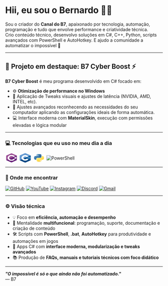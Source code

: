 # Hii, eu sou o Bernardo 👨‍💻

Sou o criador do **Canal do B7**, apaixonado por tecnologia, automação, programação e tudo que envolve performance e criatividade técnica.  
Crio conteúdo técnico, desenvolvo soluções em C#, C++, Python, scripts avançados com PowerShell e AutoHotkey.
E ajudo a comunidade a automatizar o impossível 🚀

---

## 🧠 Projeto em destaque: B7 Cyber Boost ⚡

**B7 Cyber Boost** é meu programa desenvolvido em C# focado em:
- ⚙️ **Otimização de performance no Windows**
- 🧱 Aplicação de Tweaks visuais e ajustes de latência (NVIDIA, AMD, INTEL, etc).
- 🔐 Ajustes avançados reconhecendo as necessidades do seu computador aplicando as configurações ideais de forma automática.
- 💻 Interface moderna com **MaterialSkin**, execução com permissões elevadas e lógica modular

---

### 💻 Tecnologias que eu uso no meu dia a dia

<p align="left">
  <img align="center" alt="CSharp" height="30" width="40" src="https://raw.githubusercontent.com/devicons/devicon/master/icons/csharp/csharp-original.svg" />
  <img align="center" alt="C++" height="30" width="40" src="https://raw.githubusercontent.com/devicons/devicon/master/icons/cplusplus/cplusplus-original.svg" />
  <img align="center" alt="Python" height="30" width="40" src="https://raw.githubusercontent.com/devicons/devicon/master/icons/python/python-original.svg" />
  <img align="center" alt="PowerShell" height="30" width="40" src="https://cdn.jsdelivr.net/gh/devicons/devicon/icons/powershell/powershell-original.svg" />  
</p>


---

### 📲 Onde me encontrar

[![GitHub](https://img.shields.io/badge/GitHub-000?style=for-the-badge&logo=github&logoColor=white)](https://github.com/B7-Bernardo)
[![YouTube](https://img.shields.io/badge/Youtube-red?style=for-the-badge&logo=youtube&logoColor=white)](https://www.youtube.com/c/CanaldoB7)
[![Instagram](https://img.shields.io/badge/Instagram-purple?style=for-the-badge&logo=instagram&logoColor=white)](https://www.instagram.com/canaldob7)
[![Discord](https://img.shields.io/badge/Discord-5865F2?style=for-the-badge&logo=discord&logoColor=white)](https://discord.gg/DYzSfHcZEc)
[![Gmail](https://img.shields.io/badge/Gmail-D14836?style=for-the-badge&logo=gmail&logoColor=white)](mailto:contatobernardocaldeira@gmail.com)

---

### ⚙️ Visão técnica

- 💡 Foco em **eficiência, automação e desempenho**
- 🧠 Mentalidade **multifuncional**: programação, suporte, documentação e criação de conteúdo
- 🛠️ Scripts com **PowerShell**, **.bat**, **AutoHotkey** para produtividade e automações em jogos
- 🧰 Apps C# com **interface moderna, modularização e tweaks avançados**
- 📚 Produção de **FAQs, manuais e tutoriais técnicos com foco didático**

---

**_"O impossível é só o que ainda não foi automatizado."_**  
— B7
